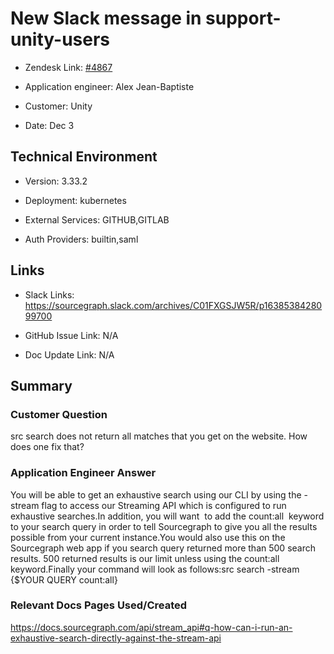 

# New Slack message in support-unity-users <!-- Ticket Title  Hint: include keywords to make it searchable -->



- Zendesk Link: [#4867](https://sourcegraph.zendesk.com/agent/tickets/4867)

- Application engineer: Alex Jean-Baptiste

- Customer: Unity <!-- Redact if this contains personally identifying information -->

- Date: Dec 3


<!-- Data populated from integration, speak to Ben Gordon or Michael Bali if not working -->

<!-- During Internal team trial, fill missing data manually (we are waiting for all data to sync) -->



## Technical Environment

- Version: 3.33.2​

- Deployment: kubernetes

- External Services: GITHUB,GITLAB

- Auth Providers: builtin,saml





## Links
<!-- Data for application engineer manual entry -->
- Slack Links: https://sourcegraph.slack.com/archives/C01FXGSJW5R/p1638538428099700

- GitHub Issue Link: N/A

- Doc Update Link: N/A



## Summary

### Customer Question
src search does not return all matches that you get on the website. How does one fix that?


### Application Engineer Answer
You will be able to get an exhaustive search using our CLI by using the -stream flag to access our Streaming API which is configured to run exhaustive searches.In addition, you will want  to add the count:all  keyword to your search query in order to tell Sourcegraph to give you all the results possible from your current instance.You would also use this on the Sourcegraph web app if you search query returned more than 500 search results. 500 returned results is our limit unless using the count:all keyword.Finally your command will look as follows:src search -stream {$YOUR QUERY count:all}



### Relevant Docs Pages Used/Created

https://docs.sourcegraph.com/api/stream_api#q-how-can-i-run-an-exhaustive-search-directly-against-the-stream-api

<!-- Once complete, upload a copy to https://github.com/sourcegraph/support-tools-internal/tree/main/resolved-tickets as a .md file -->
<!-- Name the file 4867.md -->
